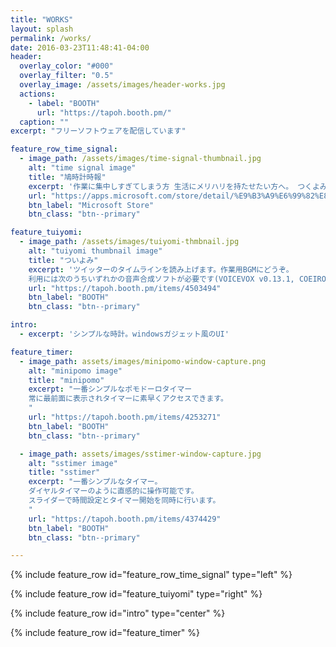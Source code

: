 ```yaml
---
title: "WORKS"
layout: splash
permalink: /works/
date: 2016-03-23T11:48:41-04:00
header:
  overlay_color: "#000"
  overlay_filter: "0.5"
  overlay_image: /assets/images/header-works.jpg
  actions:
    - label: "BOOTH"
      url: "https://tapoh.booth.pm/"
  caption: ""
excerpt: "フリーソフトウェアを配信しています"

feature_row_time_signal:
  - image_path: /assets/images/time-signal-thumbnail.jpg
    alt: "time signal image"
    title: "鳩時計時報"
    excerpt: '作業に集中しすぎてしまう方 生活にメリハリを持たせたい方へ。 つくよみちゃんたちが読み上げるシンプルな時報アプリ。 一時間ごとに時間を読み上げます。 声は選択することが可能です。'
    url: "https://apps.microsoft.com/store/detail/%E9%B3%A9%E6%99%82%E8%A8%88%E6%99%82%E5%A0%B1/XPFNZ9XWM970FJ?ocid=pdpshare"
    btn_label: "Microsoft Store"
    btn_class: "btn--primary"

feature_tuiyomi:
  - image_path: /assets/images/tuiyomi-thmbnail.jpg
    alt: "tuiyomi thumbnail image"
    title: "ついよみ"
    excerpt: 'ツイッターのタイムラインを読み上げます。作業用BGMにどうぞ。
    利用には次のうちいずれかの音声合成ソフトが必要です(VOICEVOX v0.13.1, COEIROINK v1.6.0, LMROID v1.3, SHAREVOX v0.1.7, ITVOICE v1.0.1)'
    url: "https://tapoh.booth.pm/items/4503494"
    btn_label: "BOOTH"
    btn_class: "btn--primary"

intro: 
  - excerpt: 'シンプルな時計。windowsガジェット風のUI'

feature_timer:
  - image_path: assets/images/minipomo-window-capture.png
    alt: "minipomo image"
    title: "minipomo"
    excerpt: "一番シンプルなポモドーロタイマー
    常に最前面に表示されタイマーに素早くアクセスできます。
    "
    url: "https://tapoh.booth.pm/items/4253271"
    btn_label: "BOOTH"
    btn_class: "btn--primary"

  - image_path: assets/images/sstimer-window-capture.jpg
    alt: "sstimer image"
    title: "sstimer"
    excerpt: "一番シンプルなタイマー。
    ダイヤルタイマーのように直感的に操作可能です。
    スライダーで時間設定とタイマー開始を同時に行います。
    "
    url: "https://tapoh.booth.pm/items/4374429"
    btn_label: "BOOTH"
    btn_class: "btn--primary"

---
```


{% include feature_row id="feature_row_time_signal" type="left" %}

{% include feature_row id="feature_tuiyomi" type="right" %}

{% include feature_row id="intro" type="center" %}

{% include feature_row id="feature_timer" %}

